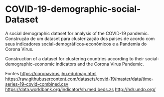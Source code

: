 # COVID-19-demographic-social-Dataset
A social demographic dataset for analysis of the COVID-19 pandemic.
Construção de um dataset para clusterização dos países de acordo com seus indicadores social-demográficos-econômicos e a Pandemia do Corona Virus.

Construction of a dataset for clustering countries according to their social-demographic-economic indicators and the Corona Virus Pandemic.

Fontes
https://coronavirus.jhu.edu/map.html
https://raw.githubusercontent.com/datasets/covid-19/master/data/time-series-19-covid-combined.csv
https://data.worldbank.org/indicator/sh.med.beds.zs
http://hdr.undp.org/
